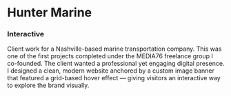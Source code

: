 # Hunter Marine

### Interactive

Client work for a Nashville-based marine transportation company. This was one of the first projects completed under the MEDIA76 freelance group I co-founded. The client wanted a professional yet engaging digital presence. I designed a clean, modern website anchored by a custom image banner that featured a grid-based hover effect — giving visitors an interactive way to explore the brand visually.